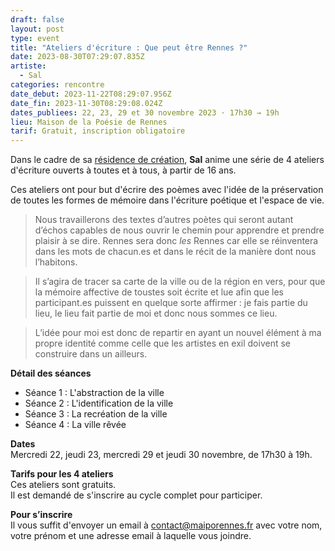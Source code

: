 ```yaml
---
draft: false
layout: post
type: event
title: "Ateliers d'écriture : Que peut être Rennes ?"
date: 2023-08-30T07:29:07.835Z
artiste:
  - Sal
categories: rencontre
date_debut: 2023-11-22T08:29:07.956Z
date_fin: 2023-11-30T08:29:08.024Z
dates_publiees: 22, 23, 29 et 30 novembre 2023 · 17h30 → 19h
lieu: Maison de la Poésie de Rennes
tarif: Gratuit, inscription obligatoire
---
```

Dans le cadre de sa [résidence de création](https://maiporennes.fr/residence/2023/04/25/r-sidence-dautomne), **Sal** anime une série de 4 ateliers d'écriture ouverts à toutes et à tous, à partir de 16 ans. 

Ces ateliers ont pour but d'écrire des poèmes avec l'idée de la préservation de toutes les formes de mémoire dans l'écriture poétique et l'espace de vie.

> Nous travaillerons des textes d’autres poètes qui seront autant d’échos capables de nous ouvrir le chemin pour apprendre et prendre plaisir à se dire. Rennes sera donc *les* Rennes car elle se réinventera dans les mots de chacun.es et dans le récit de la manière dont nous l’habitons. 

> Il s’agira de tracer sa carte de la ville ou de la région en vers, pour que la mémoire affective de toustes soit écrite et lue afin que les participant.es puissent en quelque sorte affirmer : je fais partie du lieu, le lieu fait partie de moi et donc nous sommes ce lieu. 

> L’idée pour moi est donc de repartir en ayant un nouvel élément à ma propre identité comme celle que les artistes en exil doivent se construire dans un ailleurs. 

**Détail des séances**

* Séance 1 : L'abstraction de la ville
* Séance 2 : L'identification de la ville
* Séance 3 : La recréation de la ville
* Séance 4 : La ville rêvée

**Dates**\
Mercredi 22, jeudi 23, mercredi 29 et jeudi 30 novembre, de 17h30 à 19h.

**Tarifs pour les 4 ateliers**\
Ces ateliers sont gratuits.  
Il est demandé de s'inscrire au cycle complet pour participer. 

**Pour s’inscrire**\
Il vous suffit d'envoyer un email à [contact@maiporennes.fr](mailto:contact@maiporennes.fr) avec votre nom, votre prénom et une adresse email à laquelle vous joindre.